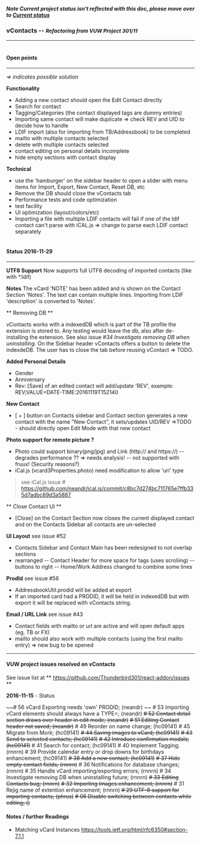 **_Note Current project status isn't reflected with this doc, please move over to [Current status](https://neandr.github.io/vContacts/notes.txt)_**
   
   
### vContacts -- <small>*Refactoring from VUW Project 301/11*</small>
---


#### <br/> Open points
----
*=> indicates possible solution*

**Functionality**

* Adding a new contact should open the Edit Contact directly
* Search for contact 
* Tagging/Categories (the contact displayed tags are dummy entries)
* Importing same contact will make duplicate 
=> check REV and UID to decide how to handle
* LDIF import (also  for importing from TB/Addressbook) to be completed
* mailto with multiple contacts selected
* delete with multiple contacts selected
* contact editing on personal details incomplete
* hide empty sections with contact display

**Technical**

* use the 'hamburger' on the sidebar header to open a slider with menu items for Import, Export, New Contact, Reset DB, etc
* Remove the DB should close the vContacts tab
* Performance tests and code optimization
* test facility
* UI optimization (layout/colors/etc)
* Importing a file with multiple LDIF contacts will fail if one of the ldif contact can't parse with iCAL.js
=> change to parse each LDIF contact separately 


#### <br/> Status 2016-11-29
----

**UTF8 Support**
Now supports full UTF8 decoding of imported contacts (like with *.ldif)

**Notes**
The vCard 'NOTE' has been added and is shown on the Contact Section 'Notes'. The text can contain multiple lines. Importing from LDIF 'description' is converted to 'Notes'.

** Removing DB ** 

vContacts works with a indexedDB which is part of the TB profile the extension is stored to. Any testing would leave the db, also after de-installing the extension. See also issue *#34  Investigate removing DB when uninstalling*. 
On the Sidebar header vContacts offers a button to delete the indexdeDB. The user has to close the tab before reusing vContact => TODO.

**Added Personal Details**

- Gender
- Anniversary
- Rev:  [Save] of an edited contact will add/update 'REV', example: REV;VALUE=DATE-TIME:20161119T152140
          
**New Contact**

- [ + ] button on Contacts sidebar and Contact section generates a new contact with the name "New Contact", it sets/updates UID/REV
=>TODO -  should directly open Edit Mode with that new contact

**Photo support for remote picture ?**

- Photo could support binary(png/jpg) and Link (http:// and https://)
-- degrades performance ??  => needs analysis!
-- not supported with fruux! (Security reasons?)
- iCal.js (vcard3Properties.photo) need modification to allow 'uri' type
> see iCal.js issue # 
> https://github.com/neandr/ical.js/commit/c8bc7d274bc711765e7ffb335d7adbc89d3a5887

** Close Contact UI **

- [Close] on the Contact Section now closes the current displayed contact and on the Contacts Sidebar all contacts are un-selected

**UI Layout** see issue #52

- Contacts Sidebar and Contact Main has been redesigned to not overlap sections 
- rearranged 
  -- Contact Header for more space for tags (uses scroliing)
  -- buttons to right
  -- Home/Work Address changed to combine some lines

**ProdId** see issue #56

- AddressbookUtil.prodid will be added at export 
- If an imported card had a PRODID, it will be held in indexedDB but with export it will be replaced with vContacts string.

**Email / URL Link** see issue #43

- Contact fields with mailto or url are active and will open default apps (eg. TB or FX)
- mailto should also work with multiple contacts (using the first mailto entry)  => new bug to be opened

---
#### VUW project issues resolved on vContacts
See issue list at ** https://github.com/Thunderbird301/react-addon/issues **

**2016-11-15**   - Status
 
~~\# 56  vCard Exporting needs 'own' PRODID; (neandr)  ~~
\# 53  Importing vCard elements should always have a TYPE=; (neandr)
~~\# 52  Contact detail section draws over header in edit mode; (neandr)~~
~~\# 51  Editing Contact header not saved; (neandr)~~
\# 49  Reorder on name change; (hc09141)
\# 45  Migrate from Mork; (hc09141)
~~\# 44   Saving images to vCard; (hc09141)~~
~~\# 43  Send to selected contacts; (hc09141)~~
~~\# 42  Introduce confirmation modals; (hc09141)~~
\# 41  Search for contact; (hc09141)
\# 40  Implement Tagging; (rnnrn)
\# 39  Provide calendar entry or drop downs for birthdays enhancement; (hc09141)
~~\# 38  Add a new contact; (hc09141)~~
~~\# 37  Hide empty contact fields; (rnnrn)~~
\# 36  Notifications for database changes; (rnnrn)
\# 35  Handle vCard importing/exporting errors; (rnnrn)
\# 34  Investigate removing DB when uninstalling future; (rnnrn)
~~\# 33  Editing Contacts bug; (rnnrn)~~
~~\# 32  Importing Images enhancement; (rnnrn)~~
\# 31  Rejig name of extention enhancement; (rnnrn)
~~\# 29  UTF-8 support for importing contacts; (phrus)~~
~~\# 06  Disable switching between contacts while editing; ()~~

#### Notes / further Readings

* Matching vCard Instances https://tools.ietf.org/html/rfc6350#section-7.1.1
